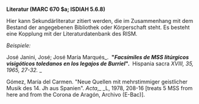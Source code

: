#### 

**Literatur (MARC 670 $a; ISDIAH 5.6.8)**

Hier kann Sekundärliteratur zitiert werden, die im Zusammenhang mit dem Bestand der angegebenen Bibliothek oder Körperschaft steht. Es besteht eine Kopplung mit der Literaturdatenbank des RISM.

_Beispiele:_

José Janini, José; José María Marqués_.&nbsp; __"_Facsímiles de MSS litúrgicos visigóticos toledanos en los legajos de Burriel_".&nbsp;__ Hispania sacra&nbsp;_XVIII, 35, 1965, 27-32._&nbsp;_

Gómez, María del Carmen. "Neue Quellen mit mehrstimmiger geistlicher Musik des 14. Jh aus Spanien"._&nbsp;Acta_,_&nbsp;_L, 1978, 208-16 [treats 5 MSS from here and from the Corona de Aragón, Archivo (E-Bac)].
